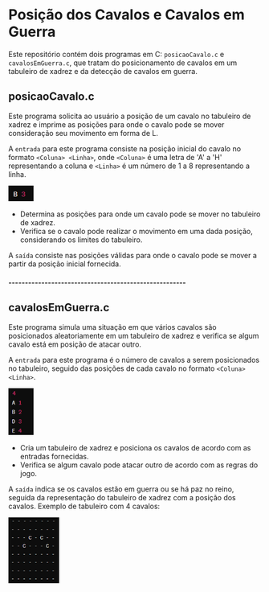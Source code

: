 # Posição dos Cavalos e Cavalos em Guerra

Este repositório contém dois programas em C: `posicaoCavalo.c` e `cavalosEmGuerra.c`, que tratam do posicionamento de cavalos em um tabuleiro de xadrez e da detecção de cavalos em guerra.

## posicaoCavalo.c

Este programa solicita ao usuário a posição de um cavalo no tabuleiro de xadrez e imprime as 
posições para onde o cavalo pode se mover consideração seu movimento em forma de L.

A `entrada` para este programa consiste na posição inicial do cavalo no formato `<Coluna> <Linha>`, 
onde `<Coluna>` é uma letra de 'A' a 'H' representando a coluna e `<Linha>` é um número de 1 a 8 
representando a linha.

<img src="exemplo1.png" alt="Exemplos posicaoCavalo" width="10%"/>

- Determina as posições para onde um cavalo pode se mover no tabuleiro de xadrez.
- Verifica se o cavalo pode realizar o movimento em uma dada posição, considerando os limites do tabuleiro.

A `saída` consiste nas posições válidas para onde o cavalo pode se mover a partir da posição inicial fornecida.
#### ------------------------------------------------------
## cavalosEmGuerra.c

Este programa simula uma situação em que vários cavalos são posicionados aleatoriamente em um tabuleiro de xadrez e verifica se algum cavalo está em posição de atacar outro.


A `entrada` para este programa é o número de cavalos a serem posicionados no tabuleiro, seguido das posições de cada cavalo no formato `<Coluna> <Linha>`.

<img src="exemplo2.png" alt="Exemplos cavalosEmGuerra" width="10%"/>

- Cria um tabuleiro de xadrez e posiciona os cavalos de acordo com as entradas fornecidas.
- Verifica se algum cavalo pode atacar outro de acordo com as regras do jogo.

A `saída` indica se os cavalos estão em guerra ou se há paz no reino, seguida da representação do tabuleiro de xadrez com a posição dos cavalos.
Exemplo de tabuleiro com 4 cavalos:

<img src="tabuleiro.png" alt="Exemplos tabuleiro" width="20%"/>
